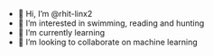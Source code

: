 - 👋 Hi, I’m @rhit-linx2
- 👀 I’m interested in swimming, reading and hunting
- 🌱 I’m currently learning 
- 💞️ I’m looking to collaborate on machine learning


<!---
rhit-linx2/rhit-linx2 is a ✨ special ✨ repository because its `README.md` (this file) appears on your GitHub profile.
You can click the Preview link to take a look at your changes.
--->
